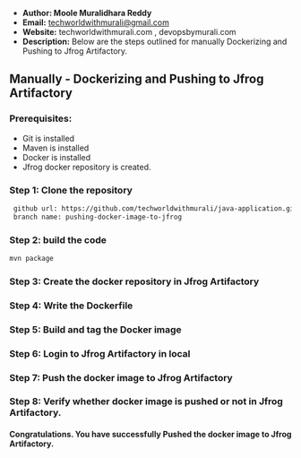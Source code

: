 + <b>Author: Moole Muralidhara Reddy</b></br>
+ <b>Email:</b> techworldwithmurali@gmail.com</br>
+ <b>Website:</b> techworldwithmurali.com , devopsbymurali.com</br>
+ <b>Description:</b> Below are the steps outlined for manually Dockerizing and Pushing to Jfrog Artifactory.</br>

## Manually - Dockerizing and Pushing to Jfrog Artifactory

### Prerequisites:
+ Git is installed
+ Maven is installed
+ Docker is installed
+ Jfrog docker repository is created.

### Step 1: Clone the repository
  
```xml
 github url: https://github.com/techworldwithmurali/java-application.git
 branch name: pushing-docker-image-to-jfrog
```
### Step 2: build the code
```xml
mvn package
```
### Step 3: Create the docker repository in Jfrog Artifactory
### Step 4: Write the Dockerfile
### Step 5: Build and tag the Docker image
### Step 6: Login to Jfrog Artifactory in local
### Step 7: Push the docker image to Jfrog Artifactory
### Step 8: Verify whether docker image is pushed or not in Jfrog Artifactory.


#### Congratulations. You have successfully Pushed the docker image to Jfrog Artifactory.
